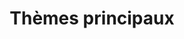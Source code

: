---
widget: portfolio
headless: true
active: true
weight: 20
title: Thèmes principaux
subtitle: ''
content:
  filters:
    # Folders to display content from
    folders:
      - course
    #kinds:
    #  - section
  filter_button:
    - name: All
      tag: '*'
    - name: Manipulation
      tag: 'Manipulation'
    - name: Visualisation
      tag: 'Visualisation'
    - name: Modélisation
      tag: 'Modelisation'
    - name: Tutoriel
      tag: 'Tutoriel'
    - name: Exercice
      tag: 'Exercice'
  sort_by: 'Title'
  sort_ascending: false
design:
  columns: '2'
  view: 3
  flip_alt_rows: false
---